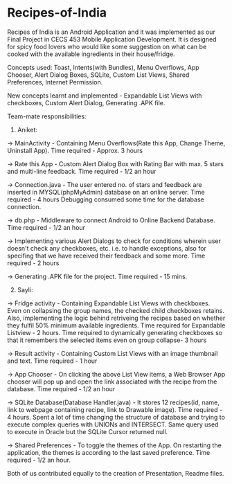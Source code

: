 # Recipes-of-India

Recipes of India is an Android Application and it was implemented as our Final Project in CECS 453 Mobile Application Development. It is designed for spicy food lovers who would like some suggestion on what can be cooked with the available ingredients in their house/fridge.

Concepts used: Toast, Intents(with Bundles), Menu Overflows, App Chooser, Alert Dialog Boxes, SQLite, Custom List Views, Shared Preferences, Internet Permission.

New concepts learnt and implemented - Expandable List Views with checkboxes, Custom Alert Dialog, Generating .APK file.

Team-mate responsibilities:


1) Aniket:

  -> MainActivity - Containing Menu Overflows(Rate this App, Change Theme, Uninstall App).
     Time required - Approx. 3 hours
  
  -> Rate this App - Custom Alert Dialog Box with Rating Bar with max. 5 stars and multi-line feedback.
     Time required - 1/2 an hour
  
  -> Connection.java - The user entered no. of stars and feedback are inserted in MYSQL(phpMyAdmin) database on an online server.
     Time required - 4 hours
     Debugging consumed some time for the database connection.
  
  -> db.php - Middleware to connect Android to Online Backend Database.
     Time required - 1/2 an hour
  
  -> Implementing various Alert Dialogs to check for conditions wherein user doesn't check any checkboxes, etc. i.e. to handle exceptions, also for specifing that we have received their feedback and some more.
     Time required - 2 hours
  
  -> Generating .APK file for the project.
     Time required - 15 mins.
  

2) Sayli:

  -> Fridge activity - Containing Expandable List Views with checkboxes. Even on collapsing the group names, the checked child checkboxes retains. Also, implementing the logic behind retriveing the recipes based on whether they fulfil 50% minimum available ingredients.
     Time required for Expandable Listview - 2 hours.
     Time required to dynamically generating checkboxes so that it remembers the selected items even on group collapse- 3 hours
  
  -> Result activity - Containing Custom List Views with an image thumbnail and text.
     Time required - 1 hour
  
  -> App Chooser - On clicking the above List View items, a Web Browser App chooser will pop up and open the link associated with the recipe from the database.
     Time required - 1/2 an hour
  
  -> SQLite Database(Database Handler.java) - It stores 12 recipes(id, name, link to webpage containing recipe, link to Drawable image).
     Time required - 4 hours.
     Spent a lot of time changing the structure of database and trying to execute complex queries with UNIONs and INTERSECT. Same query used to execute in Oracle but the SQLite Cursor returned null.
  
  -> Shared Preferences - To toggle the themes of the App. On restarting the application, the themes is according to the last saved preference.
     Time required - 1/2 an hour.

Both of us contributed equally to the creation of Presentation, Readme files.
